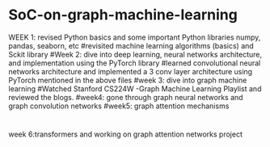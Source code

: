 # SoC-on-graph-machine-learning

WEEK 1: revised Python basics and some important Python libraries numpy, pandas, seaborn, etc
#revisited machine learning algorithms (basics) and Sckit library
#Week 2: dive into deep learning, neural  networks architecture, and implementation using the PyTorch library
#learned convolutional neural networks architecture and implemented a 3 conv layer architecture using PyTorch mentioned in the above files
#week 3: dive into graph machine learning
#Watched Stanford CS224W -Graph Machine Learning Playlist and reviewed the blogs.
#week4: gone through graph neural networks and graph convolution networks
#week5: graph attention mechanisms
# 
week 6:transformers and working on graph attention networks project
